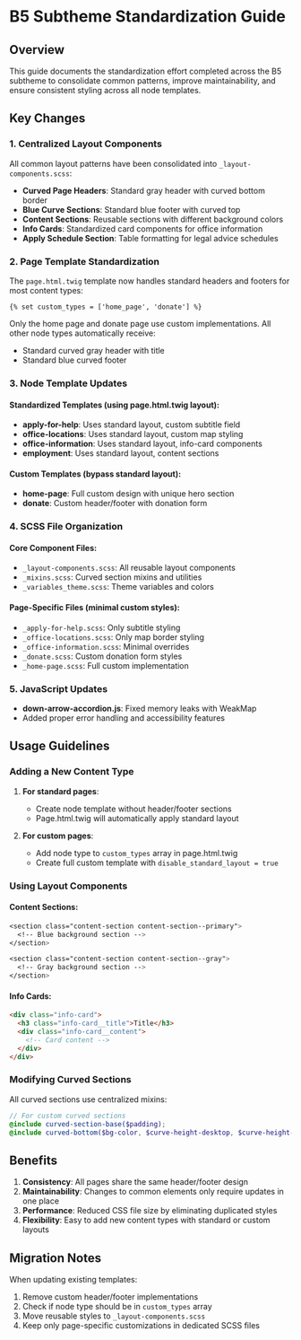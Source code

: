 # B5 Subtheme Standardization Guide

## Overview

This guide documents the standardization effort completed across the B5 subtheme to consolidate common patterns, improve maintainability, and ensure consistent styling across all node templates.

## Key Changes

### 1. Centralized Layout Components

All common layout patterns have been consolidated into `_layout-components.scss`:

- **Curved Page Headers**: Standard gray header with curved bottom border
- **Blue Curve Sections**: Standard blue footer with curved top
- **Content Sections**: Reusable sections with different background colors
- **Info Cards**: Standardized card components for office information
- **Apply Schedule Section**: Table formatting for legal advice schedules

### 2. Page Template Standardization

The `page.html.twig` template now handles standard headers and footers for most content types:

```twig
{% set custom_types = ['home_page', 'donate'] %}
```

Only the home page and donate page use custom implementations. All other node types automatically receive:
- Standard curved gray header with title
- Standard blue curved footer

### 3. Node Template Updates

#### Standardized Templates (using page.html.twig layout):
- **apply-for-help**: Uses standard layout, custom subtitle field
- **office-locations**: Uses standard layout, custom map styling
- **office-information**: Uses standard layout, info-card components
- **employment**: Uses standard layout, content sections

#### Custom Templates (bypass standard layout):
- **home-page**: Full custom design with unique hero section
- **donate**: Custom header/footer with donation form

### 4. SCSS File Organization

#### Core Component Files:
- `_layout-components.scss`: All reusable layout components
- `_mixins.scss`: Curved section mixins and utilities
- `_variables_theme.scss`: Theme variables and colors

#### Page-Specific Files (minimal custom styles):
- `_apply-for-help.scss`: Only subtitle styling
- `_office-locations.scss`: Only map border styling
- `_office-information.scss`: Minimal overrides
- `_donate.scss`: Custom donation form styles
- `_home-page.scss`: Full custom implementation

### 5. JavaScript Updates

- **down-arrow-accordion.js**: Fixed memory leaks with WeakMap
- Added proper error handling and accessibility features

## Usage Guidelines

### Adding a New Content Type

1. **For standard pages**: 
   - Create node template without header/footer sections
   - Page.html.twig will automatically apply standard layout

2. **For custom pages**:
   - Add node type to `custom_types` array in page.html.twig
   - Create full custom template with `disable_standard_layout = true`

### Using Layout Components

#### Content Sections:
```scss
<section class="content-section content-section--primary">
  <!-- Blue background section -->
</section>

<section class="content-section content-section--gray">
  <!-- Gray background section -->
</section>
```

#### Info Cards:
```html
<div class="info-card">
  <h3 class="info-card__title">Title</h3>
  <div class="info-card__content">
    <!-- Card content -->
  </div>
</div>
```

### Modifying Curved Sections

All curved sections use centralized mixins:
```scss
// For custom curved sections
@include curved-section-base($padding);
@include curved-bottom($bg-color, $curve-height-desktop, $curve-height-mobile, $z-index, $border);
```

## Benefits

1. **Consistency**: All pages share the same header/footer design
2. **Maintainability**: Changes to common elements only require updates in one place
3. **Performance**: Reduced CSS file size by eliminating duplicated styles
4. **Flexibility**: Easy to add new content types with standard or custom layouts

## Migration Notes

When updating existing templates:
1. Remove custom header/footer implementations
2. Check if node type should be in `custom_types` array
3. Move reusable styles to `_layout-components.scss`
4. Keep only page-specific customizations in dedicated SCSS files